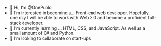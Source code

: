 - 👋 Hi, I’m @OnePublo
- 👀 I’m interested in becoming a... Front-end web developer.  Hopefully, one day I will be able to work with Web 3.0 and become a proficient full-stack developer. 
- 🌱 I’m currently learning ... HTML, CSS, and JavaScript. As well as a small amount of C# and Python. 
- 💞️ I’m looking to collaborate on start-ups 


<!---
OnePublo/OnePublo is a ✨ special ✨ repository because its `README.md` (this file) appears on your GitHub profile.
You can click the Preview link to take a look at your changes.
--->
